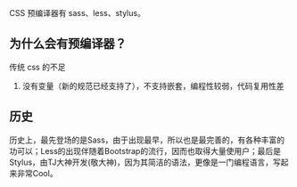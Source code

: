 CSS 预编译器有 sass、less、stylus。

## 为什么会有预编译器？

传统 css 的不足
1. 没有变量（新的规范已经支持了），不支持嵌套，编程性较弱，代码复用性差

## 历史

历史上，最先登场的是Sass，由于出现最早，所以也是最完善的，有各种丰富的功可以；Less的出现伴随着Bootstrap的流行，因而也取得大量使用户；最后是Stylus，由TJ大神开发(敬大神)，因为其简洁的语法，更像是一门编程语言，写起来非常Cool。


